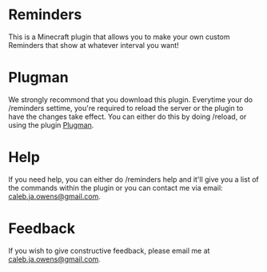 # Reminders
This is a Minecraft plugin that allows you to make your own custom Reminders that show at whatever interval you want!

# Plugman
We strongly recommond that you download this plugin. Everytime your do /reminders settime, you're required to reload the server or the plugin to have the changes take effect. You can either do this by doing /reload, or using the plugin [Plugman](https://dev.bukkit.org/projects/plugman). 

# Help
If you need help, you can either do /reminders help and it'll give you a list of the commands within the plugin or you can contact me via email: caleb.ja.owens@gmail.com. 

# Feedback
If you wish to give constructive feedback, please email me at caleb.ja.owens@gmail.com. 
